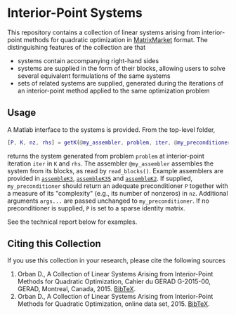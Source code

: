 # Interior-Point Systems

This repository contains a collection of linear systems arising from
interior-point methods for quadratic optimization in
[MatrixMarket](http://math.nist.gov/MatrixMarket/formats.html#MMformat) format.
The distinguishing features of the collection are that

* systems contain accompanying right-hand sides
* systems are supplied in the form of their blocks, allowing users to solve
  several equivalent formulations of the same systems
* sets of related systems are supplied, generated during the iterations of an
  interior-point method applied to the same optimization problem

## Usage

A Matlab interface to the systems is provided. From the top-level folder,
```matlab
[P, K, nz, rhs] = getK(@my_assembler, problem, iter, @my_preconditioner, args...)
```

returns the system generated from problem `problem` at interior-point iteration
`iter` in `K` and `rhs`. The assembler `@my_assembler` assembles the system
from its blocks, as read by `read_blocks()`. Example assemblers are provided in
[`assembleK3`](https://github.com/optimizers/ip-systems/blob/master/assembleK3.m),
[`assembleK35`](https://github.com/optimizers/ip-systems/blob/master/assembleK35.m)
and
[`assembleK2`](https://github.com/optimizers/ip-systems/blob/master/assembleK2.m).
If supplied, `my_preconditioner` should return an adequate preconditioner `P`
together with a measure of its "complexity" (e.g., its number of nonzeros) in
`nz`. Additional arguments `args...` are passed unchanged to
`my_preconditioner`. If no preconditioner is supplied, `P` is set to a sparse
identity matrix.

See the technical report below for examples.

## Citing this Collection

If you use this collection in your research, please cite the following sources

1. Orban D., A Collection of Linear Systems Arising from Interior-Point Methods
   for Quadratic Optimization, Cahier du GERAD G-2015-00, GERAD, Montreal,
   Canada, 2015.
   [BibTeX](https://github.com/optimizers/ip-systems/blob/master/misc/citing.bib#L1).
2. Orban D., A Collection of Linear Systems Arising from Interior-Point Methods
   for Quadratic Optimization, online data set, 2015.
   [BibTeX](https://github.com/optimizers/ip-systems/blob/master/misc/citing.bib#L12).
